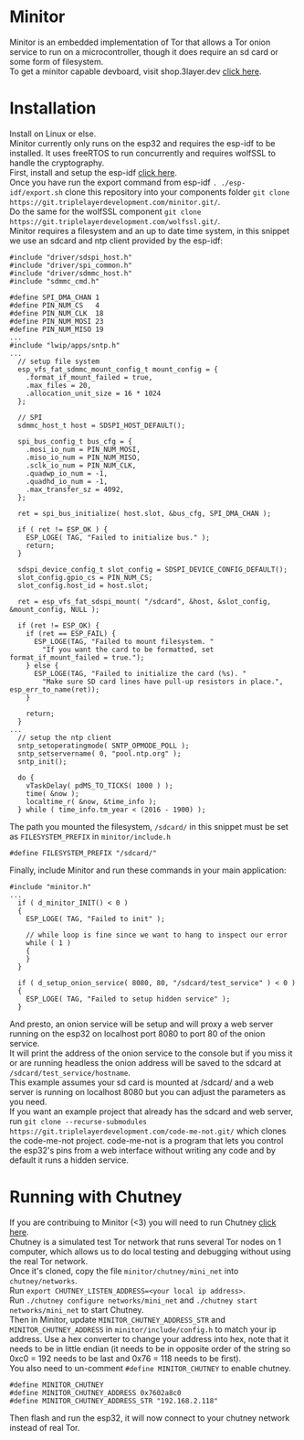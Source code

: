 # Minitor
Minitor is an embedded implementation of Tor that allows a Tor onion service to run on a microcontroller, though it does require an sd card or some form of filesystem.  
To get a minitor capable devboard, visit shop.3layer.dev [click here](https://shop.3layer.dev).  

# Installation
Install on Linux or else.  
Minitor currently only runs on the esp32 and requires the esp-idf to be installed. It uses freeRTOS to run concurrently and requires wolfSSL to handle the cryptography.  
First, install and setup the esp-idf [click here](https://docs.espressif.com/projects/esp-idf/en/latest/esp32/get-started/index.html).  
Once you have run the export command from esp-idf `. ./esp-idf/export.sh` clone this repository into your components folder `git clone https://git.triplelayerdevelopment.com/minitor.git/`.  
Do the same for the wolfSSL component `git clone https://git.triplelayerdevelopment.com/wolfssl.git/`.  
Minitor requires a filesystem and an up to date time system, in this snippet we use an sdcard and ntp client provided by the esp-idf:  
```
#include "driver/sdspi_host.h"
#include "driver/spi_common.h"
#include "driver/sdmmc_host.h"
#include "sdmmc_cmd.h"

#define SPI_DMA_CHAN 1
#define PIN_NUM_CS   4
#define PIN_NUM_CLK  18
#define PIN_NUM_MOSI 23
#define PIN_NUM_MISO 19
...
#include "lwip/apps/sntp.h"
...
  // setup file system
  esp_vfs_fat_sdmmc_mount_config_t mount_config = {
    .format_if_mount_failed = true,
    .max_files = 20,
    .allocation_unit_size = 16 * 1024
  };

  // SPI
  sdmmc_host_t host = SDSPI_HOST_DEFAULT();

  spi_bus_config_t bus_cfg = {
    .mosi_io_num = PIN_NUM_MOSI,
    .miso_io_num = PIN_NUM_MISO,
    .sclk_io_num = PIN_NUM_CLK,
    .quadwp_io_num = -1,
    .quadhd_io_num = -1,
    .max_transfer_sz = 4092,
  };

  ret = spi_bus_initialize( host.slot, &bus_cfg, SPI_DMA_CHAN );

  if ( ret != ESP_OK ) {
    ESP_LOGE( TAG, "Failed to initialize bus." );
    return;
  }

  sdspi_device_config_t slot_config = SDSPI_DEVICE_CONFIG_DEFAULT();
  slot_config.gpio_cs = PIN_NUM_CS;
  slot_config.host_id = host.slot;

  ret = esp_vfs_fat_sdspi_mount( "/sdcard", &host, &slot_config, &mount_config, NULL );

  if (ret != ESP_OK) {
    if (ret == ESP_FAIL) {
      ESP_LOGE(TAG, "Failed to mount filesystem. "
        "If you want the card to be formatted, set format_if_mount_failed = true.");
    } else {
      ESP_LOGE(TAG, "Failed to initialize the card (%s). "
        "Make sure SD card lines have pull-up resistors in place.", esp_err_to_name(ret));
    }

    return;
  }
...
  // setup the ntp client
  sntp_setoperatingmode( SNTP_OPMODE_POLL );
  sntp_setservername( 0, "pool.ntp.org" );
  sntp_init();

  do {
    vTaskDelay( pdMS_TO_TICKS( 1000 ) );
    time( &now );
    localtime_r( &now, &time_info );
  } while ( time_info.tm_year < (2016 - 1900) );
```
The path you mounted the filesystem, `/sdcard/` in this snippet must be set as `FILESYSTEM_PREFIX` in `minitor/include.h`  
```
#define FILESYSTEM_PREFIX "/sdcard/"
```
Finally, include Minitor and run these commands in your main application:  
```
#include "minitor.h"
...
  if ( d_minitor_INIT() < 0 )
  {
    ESP_LOGE( TAG, "Failed to init" );

    // while loop is fine since we want to hang to inspect our error
    while ( 1 )
    {
    }
  }

  if ( d_setup_onion_service( 8080, 80, "/sdcard/test_service" ) < 0 )
  {
    ESP_LOGE( TAG, "Failed to setup hidden service" );
  }
```
And presto, an onion service will be setup and will proxy a web server running on the esp32 on localhost port 8080 to port 80 of the onion service.  
It will print the address of the onion service to the console but if you miss it or are running headless the onion address will be saved to the sdcard at `/sdcard/test_service/hostname`.  
This example assumes your sd card is mounted at /sdcard/ and a web server is running on localhost 8080 but you can adjust the parameters as you need.  
If you want an example project that already has the sdcard and web server, run `git clone --recurse-submodules https://git.triplelayerdevelopment.com/code-me-not.git/` which clones the code-me-not project. code-me-not is a program that lets you control the esp32's pins from a web interface without writing any code and by default it runs a hidden service.  

# Running with Chutney
If you are contribuing to Minitor (<3) you will need to run Chutney [click here](https://github.com/torproject/chutney).  
Chutney is a simulated test Tor network that runs several Tor nodes on 1 computer, which allows us to do local testing and debugging without using the real Tor network.  
Once it's cloned, copy the file `minitor/chutney/mini_net` into `chutney/networks`.  
Run `export CHUTNEY_LISTEN_ADDRESS=<your local ip address>`.  
Run `./chutney configure networks/mini_net` and `./chutney start networks/mini_net` to start Chutney.  
Then in Minitor, update `MINITOR_CHUTNEY_ADDRESS_STR` and `MINITOR_CHUTNEY_ADDRESS` in `minitor/include/config.h` to match your ip address. Use a hex converter to change your address into hex, note that it needs to be in little endian (it needs to be in opposite order of the string so 0xc0 = 192 needs to be last and 0x76 = 118 needs to be first).  
You also need to un-comment `#define MINITOR_CHUTNEY` to enable chutney.  
```
#define MINITOR_CHUTNEY
#define MINITOR_CHUTNEY_ADDRESS 0x7602a8c0
#define MINITOR_CHUTNEY_ADDRESS_STR "192.168.2.118"
```
Then flash and run the esp32, it will now connect to your chutney network instead of real Tor.  
